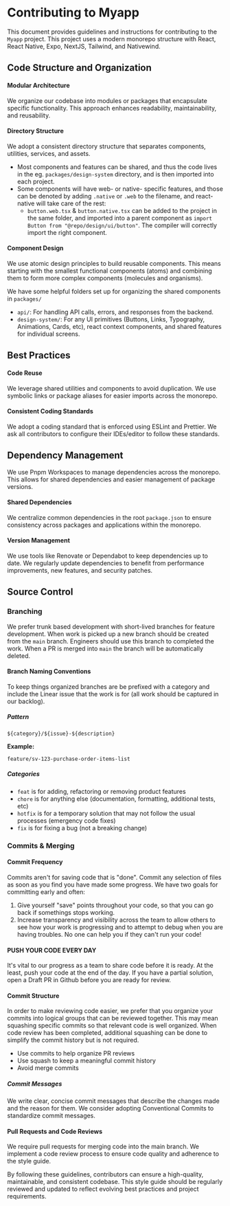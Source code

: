 # Contributing to Myapp

This document provides guidelines and instructions for contributing to the `Myapp` project. This project uses a modern monorepo structure with React, React Native, Expo, NextJS, Tailwind, and Nativewind.

## Code Structure and Organization

#### Modular Architecture

We organize our codebase into modules or packages that encapsulate specific functionality. This approach enhances readability, maintainability, and reusability.

#### Directory Structure

We adopt a consistent directory structure that separates components, utilities, services, and assets.

-   Most components and features can be shared, and thus the code lives in the eg. `packages/design-system` directory, and is then imported into each project.
-   Some components will have web- or native- specific features, and those can be denoted by adding `.native` or `.web` to the filename, and react-native will take care of the rest:
    -   `button.web.tsx` & `button.native.tsx` can be added to the project in the same folder, and imported into a parent component as `import Button from "@repo/design/ui/button"`. The compiler will correctly import the right component.

#### Component Design

We use atomic design principles to build reusable components. This means starting with the smallest functional components (atoms) and combining them to form more complex components (molecules and organisms).

We have some helpful folders set up for organizing the shared components in `packages/`

-   `api/`: For handling API calls, errors, and responses from the backend.
-   `design-system/`: For any UI primitives (Buttons, Links, Typography, Animations, Cards, etc), react context components, and shared features for individual screens.

## Best Practices

#### Code Reuse

We leverage shared utilities and components to avoid duplication. We use symbolic links or package aliases for easier imports across the monorepo.

#### Consistent Coding Standards

We adopt a coding standard that is enforced using ESLint and Prettier. We ask all contributors to configure their IDEs/editor to follow these standards.

## Dependency Management

We use Pnpm Workspaces to manage dependencies across the monorepo. This allows for shared dependencies and easier management of package versions.

#### Shared Dependencies

We centralize common dependencies in the root `package.json` to ensure consistency across packages and applications within the monorepo.

#### Version Management

We use tools like Renovate or Dependabot to keep dependencies up to date. We regularly update dependencies to benefit from performance improvements, new features, and security patches.

## Source Control

### Branching

We prefer trunk based development with short-lived branches for feature development. When work is picked up a new branch should be created from the `main` branch. Engineers should use this branch to completed the work. When a PR is merged into `main` the branch will be automatically deleted.

#### Branch Naming Conventions

To keep things organized branches are be prefixed with a category and include the Linear issue that the work is for (all work should be captured in our backlog).

##### Pattern

`${category}/${issue}-${description}`

**Example:**

`feature/sv-123-purchase-order-items-list`

##### Categories

-   `feat` is for adding, refactoring or removing product features
-   `chore` is for anything else (documentation, formatting, additional tests, etc)
-   `hotfix` is for a temporary solution that may not follow the usual processes (emergency code fixes)
-   `fix` is for fixing a bug (not a breaking change)

### Commits & Merging

#### Commit Frequency

Commits aren't for saving code that is "done". Commit any selection of files as soon as you find you have made some progress. We have two goals for committing early and often:

1. Give yourself "save" points throughout your code, so that you can go back if somethings stops working.
2. Increase transparency and visibility across the team to allow others to see how your work is progressing and to attempt to debug when you are having troubles. No one can help you if they can't run your code!

#### PUSH YOUR CODE EVERY DAY

It's vital to our progress as a team to share code before it is ready. At the least, push your code at the end of the day. If you have a partial solution, open a Draft PR in Github before you are ready for review.

#### Commit Structure

In order to make reviewing code easier, we prefer that you organize your commits into logical groups that can be reviewed together. This may mean squashing specific commits so that relevant code is well organized. When code review has been completed, additional squashing can be done to simplify the commit history but is not required.

-   Use commits to help organize PR reviews
-   Use squash to keep a meaningful commit history
-   Avoid merge commits

##### Commit Messages

We write clear, concise commit messages that describe the changes made and the reason for them. We consider adopting Conventional Commits to standardize commit messages.

#### Pull Requests and Code Reviews

We require pull requests for merging code into the main branch. We implement a code review process to ensure code quality and adherence to the style guide.

By following these guidelines, contributors can ensure a high-quality, maintainable, and consistent codebase. This style guide should be regularly reviewed and updated to reflect evolving best practices and project requirements.
